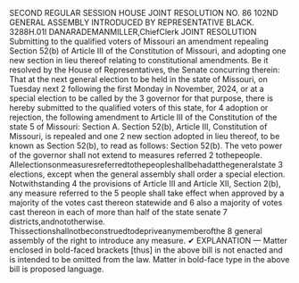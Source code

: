 SECOND REGULAR SESSION
HOUSE JOINT
RESOLUTION NO. 86
102ND GENERAL ASSEMBLY
INTRODUCED BY REPRESENTATIVE BLACK.
3288H.01I DANARADEMANMILLER,ChiefClerk
JOINT RESOLUTION
Submitting to the qualified voters of Missouri an amendment repealing Section 52(b) of
Article III of the Constitution of Missouri, and adopting one new section in lieu
thereof relating to constitutional amendments.
Be it resolved by the House of Representatives, the Senate concurring therein:
That at the next general election to be held in the state of Missouri, on Tuesday next
2 following the first Monday in November, 2024, or at a special election to be called by the
3 governor for that purpose, there is hereby submitted to the qualified voters of this state, for
4 adoption or rejection, the following amendment to Article III of the Constitution of the state
5 of Missouri:
Section A. Section 52(b), Article III, Constitution of Missouri, is repealed and one
2 new section adopted in lieu thereof, to be known as Section 52(b), to read as follows:
Section 52(b). The veto power of the governor shall not extend to measures referred
2 tothepeople. Allelectionsonmeasuresreferredtothepeopleshallbehadatthegeneralstate
3 elections, except when the general assembly shall order a special election. Notwithstanding
4 the provisions of Article III and Article XII, Section 2(b), any measure referred to the
5 people shall take effect when approved by a majority of the votes cast thereon statewide and
6 also a majority of votes cast thereon in each of more than half of the state senate
7 districts,andnototherwise. Thissectionshallnotbeconstruedtodepriveanymemberofthe
8 general assembly of the right to introduce any measure.
✔
EXPLANATION — Matter enclosed in bold-faced brackets [thus] in the above bill is not enacted and is
intended to be omitted from the law. Matter in bold-face type in the above bill is proposed language.